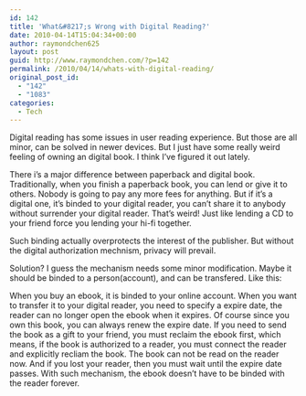 ```yaml
---
id: 142
title: 'What&#8217;s Wrong with Digital Reading?'
date: 2010-04-14T15:04:34+00:00
author: raymondchen625
layout: post
guid: http://www.raymondchen.com/?p=142
permalink: /2010/04/14/whats-with-digital-reading/
original_post_id:
  - "142"
  - "1083"
categories:
  - Tech
---
```

Digital reading has some issues in user reading experience. But those are all minor, can be solved in newer devices. But I just have some really weird feeling of owning an digital book. I think I&#8217;ve figured it out lately.

There i&#8217;s a major difference between paperback and digital book. Traditionally, when you finish a paperback book, you can lend or give it to others. Nobody is going to pay any more fees for anything. But if it&#8217;s a digital one, it&#8217;s binded to your digital reader, you can&#8217;t share it to anybody without surrender your digital reader. That&#8217;s weird! Just like lending a CD to your friend force you lending your hi-fi together.

Such binding actually overprotects the interest of the publisher. But without the digital authorization mechnism, privacy will prevail.

Solution? I guess the mechanism needs some minor modification. Maybe it should be binded to a person(account), and can be transfered. Like this:

When you buy an ebook, it is binded to your online account. When you want to transfer it to your digital reader, you need to specify a expire date, the reader can no longer open the ebook when it expires. Of course since you own this book, you can always renew the expire date. If you need to send the book as a gift to your friend, you must reclaim the ebook first, which means, if the book is authorized to a reader, you must connect the reader and explicitly recliam the book. The book can not be read on the reader now. And if you lost your reader, then you must wait until the expire date passes. With such mechanism, the ebook doesn&#8217;t have to be binded with the reader forever.